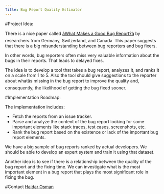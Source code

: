 ```yaml
---
Title: Bug Report Quality Estimator
---
```


#Project Idea:

There is a nice paper called [âWhat Makes a Good Bug Report?â](http://thomas-zimmermann.com/publications/files/bettenburg-fse-2008.pdf) by researchers from Germany, Switzerland, and Canada. This paper suggests that there is a big misunderstanding between bug reporters and bug fixers.

In other words, bug reporters often miss very valuable information about the bugs in their reports. That leads to delayed fixes.

The idea is to develop a tool that takes a bug report, analyzes it, and ranks it on a scale from 1 to 5. Also the tool should give suggestions to the reporter about whatâs missing in the bug report to improve the quality and, consequently, the likelihood of getting the bug fixed sooner.

#Implementation Roadmap:

The implementation includes:

-  Fetch the reports from an issue tracker.
-  Parse and analyze the content of the bug report looking for some important elements like stack traces, test cases, screenshots, etc. 
-  Rank the bug report based on the existence or lack of the important bug report elements.

We have a big sample of bug reports ranked by actual developers. We should be able to develop an expert system and train it using that dataset. 

Another idea is to see if there is a relationship between the quality of the bug report and the fixing time. We can investigate what is the most important element in a bug report that plays the most significant role in fixing the bug.

#Contact
[Haidar Osman](%base_url%/staff/Osman)
